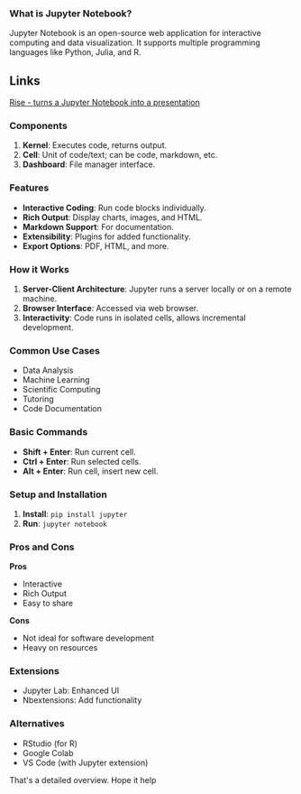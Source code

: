 ### What is Jupyter Notebook?

Jupyter Notebook is an open-source web application for interactive computing and data visualization. It supports multiple programming languages like Python, Julia, and R. 
## Links
[Rise - turns a Jupyter Notebook into a presentation](https://rise.readthedocs.io/)
### Components

1. **Kernel**: Executes code, returns output.
2. **Cell**: Unit of code/text; can be code, markdown, etc.
3. **Dashboard**: File manager interface.

### Features

- **Interactive Coding**: Run code blocks individually.
- **Rich Output**: Display charts, images, and HTML.
- **Markdown Support**: For documentation.
- **Extensibility**: Plugins for added functionality.
- **Export Options**: PDF, HTML, and more.

### How it Works

1. **Server-Client Architecture**: Jupyter runs a server locally or on a remote machine.
2. **Browser Interface**: Accessed via web browser.
3. **Interactivity**: Code runs in isolated cells, allows incremental development.

### Common Use Cases

- Data Analysis
- Machine Learning
- Scientific Computing
- Tutoring
- Code Documentation

### Basic Commands

- **Shift + Enter**: Run current cell.
- **Ctrl + Enter**: Run selected cells.
- **Alt + Enter**: Run cell, insert new cell.

### Setup and Installation

1. **Install**: `pip install jupyter`
2. **Run**: `jupyter notebook`

### Pros and Cons

**Pros**
- Interactive
- Rich Output
- Easy to share

**Cons**
- Not ideal for software development
- Heavy on resources

### Extensions

- Jupyter Lab: Enhanced UI
- Nbextensions: Add functionality

### Alternatives

- RStudio (for R)
- Google Colab
- VS Code (with Jupyter extension)

That's a detailed overview. Hope it help